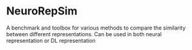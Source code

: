 # NeuroRepSim
A benchmark and toolbox for various methods to compare the similarity between different representations. Can be used in both neural representation or DL representation

